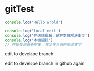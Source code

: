 # gitTest

```javascript
console.log('Hello wrold')
```

```javascript
console.log('local edit')
console.log('在遠端編輯，欲在本機解決衝突')
console.log('本機編輯')
// 在接受兩邊衝突後，我又在合併時修改文字
```

edit to develope branch

edit to develope branch in github again
